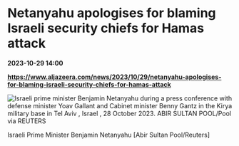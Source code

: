 # Netanyahu apologises for blaming Israeli security chiefs for Hamas attack

**2023-10-29 14:00**

**https://www.aljazeera.com/news/2023/10/29/netanyahu-apologises-for-blaming-israeli-security-chiefs-for-hamas-attack**

![Israeli prime minister Benjamin Netanyahu during a press conference with defense minister Yoav Gallant and Cabinet minister Benny Gantz in the Kirya military base in Tel Aviv , Israel , 28 October 2023. ABIR SULTAN POOL/Pool via REUTERS](https://www.aljazeera.com/wp-content/uploads/2023/10/2023-10-28T202551Z_1286697282_RC2U14AN7BW8_RTRMADP_3_ISRAEL-PALESTINIANS-NETANYAHU-1698579780.jpg?resize=770%2C513&quality=80)

Israeli Prime Minister Benjamin Netanyahu \[Abir Sultan Pool/Reuters\]